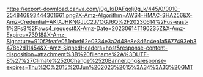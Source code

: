 https://export-download.canva.com/j0g_k/DAFgolj0g_k/445/0/0010-254846893444301661.png?X-Amz-Algorithm=AWS4-HMAC-SHA256&X-Amz-Credential=AKIAJHKNGJLC2J7OGJ6Q%2F20230614%2Fus-east-1%2Fs3%2Faws4_request&X-Amz-Date=20230614T190235Z&X-Amz-Expires=73918&X-Amz-Signature=910f2feafe051ebef62e0334e3a2d48e8e8d6c4ea1a5677493eb3478c2d11454&X-Amz-SignedHeaders=host&response-content-disposition=attachment%3B%20filename%2A%3DUTF-8%27%27Climate%2520Change%2520Banner.png&response-expires=Thu%2C%2015%20Jun%202023%2015%3A34%3A33%20GMT
